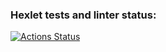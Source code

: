 ### Hexlet tests and linter status:
[![Actions Status](https://github.com/Cherrystone82/qa-engineer-project-84/actions/workflows/hexlet-check.yml/badge.svg)](https://github.com/Cherrystone82/qa-engineer-project-84/actions)